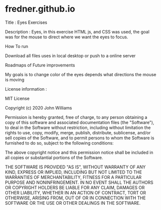 # fredner.github.io
Title : Eyes Exercises

Description :
Eyes, in this exercise HTML js, and CSS was used, the goal was for the mouse to direct where we want the eyes to focus.




How To run 

Download all files uses in local desktop or push to a online server


Roadmaps of Future improvements

My goals is to change color of the eyes depends what directions the mouse is moving


License information :

MIT License

Copyright (c) 2020 John Williams

Permission is hereby granted, free of charge, to any person obtaining a copy of this software and associated documentation files (the "Software"), to deal in the Software without restriction, including without limitation the rights to use, copy, modify, merge, publish, distribute, sublicense, and/or sell copies of the Software, and to permit persons to whom the Software is furnished to do so, subject to the following conditions:

The above copyright notice and this permission notice shall be included in all copies or substantial portions of the Software.

THE SOFTWARE IS PROVIDED "AS IS", WITHOUT WARRANTY OF ANY KIND, EXPRESS OR IMPLIED, INCLUDING BUT NOT LIMITED TO THE WARRANTIES OF MERCHANTABILITY, FITNESS FOR A PARTICULAR PURPOSE AND NONINFRINGEMENT. IN NO EVENT SHALL THE AUTHORS OR COPYRIGHT HOLDERS BE LIABLE FOR ANY CLAIM, DAMAGES OR OTHER LIABILITY, WHETHER IN AN ACTION OF CONTRACT, TORT OR OTHERWISE, ARISING FROM, OUT OF OR IN CONNECTION WITH THE SOFTWARE OR THE USE OR OTHER DEALINGS IN THE SOFTWARE.